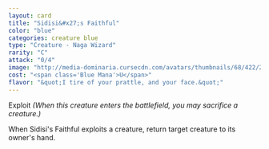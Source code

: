 ```yaml
---
layout: card
title: "Sidisi&#x27;s Faithful"
color: "blue"
categories: creature blue
type: "Creature - Naga Wizard"
rarity: "C"
attack: "0/4"
image: "http://media-dominaria.cursecdn.com/avatars/thumbnails/68/422/200/283/635618486221601491.png"
cost: "<span class='Blue Mana'>U</span>"
flavor: "&quot;I tire of your prattle, and your face.&quot;"
---
```


Exploit <em>(When this creature enters the battlefield, you may sacrifice a creature.)</em>

When Sidisi's Faithful exploits a creature, return target creature to its owner's hand.
